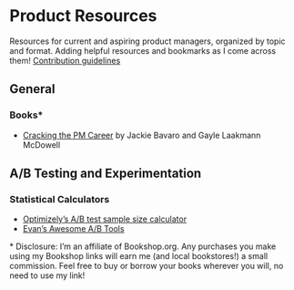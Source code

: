 # Product Resources

Resources for current and aspiring product managers, organized by topic and format. Adding helpful resources and bookmarks as I come across them! [Contribution guidelines](https://github.com/melanierichards/product-resources/blob/main/CONTRIBUTING.md)

## General

### Books*

* [Cracking the PM Career](https://bookshop.org/a/15644/9780984782895) by Jackie Bavaro and Gayle Laakmann McDowell

## A/B Testing and Experimentation

### Statistical Calculators

* [Optimizely’s A/B test sample size calculator](https://www.optimizely.com/sample-size-calculator/#/?conversion=3&effect=20&significance=95)
* [Evan’s Awesome A/B Tools](https://www.evanmiller.org/ab-testing/)

\* Disclosure: I’m an affiliate of Bookshop.org. Any purchases you make using my Bookshop links will earn me (and local bookstores!) a small commission. Feel free to buy or borrow your books wherever you will, no need to use my link!
